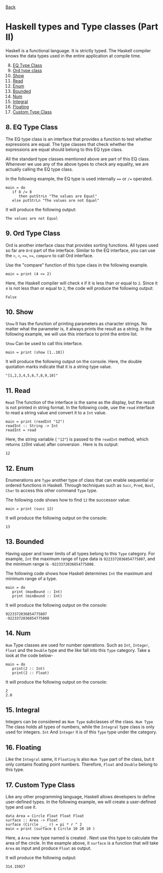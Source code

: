 [Back](README.md)
# Haskell types and Type classes (Part II)

Haskell is a functional language. It is strictly typed. The Haskell compiler knows the data types used in the entire application at compile time.

8. [EQ Type Class](#8-EQ-Type-Class)
9. [Ord type class](#9-Ord-Type-Class)
10. [Show](#10-Show)
11. [Read](#11-Read)
12. [Enum](#12-Enum)
13. [Bounded](#13-Bounded)
14. [Num](#14-Num)
15. [Integral](#15-Integral)
16. [Floating](#16-Floating)
17. [Custom Type Class](#17-Custom-Type-Class)

## 8. **EQ Type Class**

The EQ type class is an interface that provides a function to test whether expressions are equal. The type classes that check whether the expressions are equal should belong to this EQ type class.

All the standard type classes mentioned above are part of this EQ class. Whenever we use any of the above types to check any equality, we are actually calling the EQ type class.

In the following example, the EQ type is used internally `==` or `/=` operated.

```
main = do 
   if 8 /= 8 
      then putStrLn "The values are Equal" 
   else putStrLn "The values are not Equal"
```

It will produce the following output:

```
The values are not Equal
```

## 9. **Ord Type Class**

Ord is another interface class that provides sorting functions. All types used so far are `Ord` part of the interface. Similar to the EQ interface, you can use the `>`, `<`, `<=`, `>=`, `compare` to call Ord interface.

Use the "compare" function of this type class in the following example.

```
main = print (4 <= 2)
```

Here, the Haskell compiler will check `4` if it is less than or equal to `2`. Since it `4` is not less than or equal to `2`, the code will produce the following output:

```
False
```

## 10. **Show**

`Show` It has the function of printing parameters as character strings. No matter what the parameter is, it always prints the result as a string. In the following example, we will use this interface to print the entire list.

`Show` Can be used to call this interface.

```
main = print (show [1..10])
```

It will produce the following output on the console. Here, the double quotation marks indicate that it is a string type value.

```
"[1,2,3,4,5,6,7,8,9,10]"
```

## 11. **Read**

`Read` The function of the interface is the same as the display, but the result is not printed in string format. In the following code, use the `read` interface to read a string value and convert it to a `Int` value.

```
main = print (readInt "12") 
readInt :: String -> Int 
readInt = read
```

Here, the string variable ( `"12"`) is passed to the `readInt` method, which returns `12`(Int value) after conversion . Here is its output:

```
12
```

## 12. **Enum**

Enumerations are `Type` another type of class that can enable sequential or ordered functions in Haskell. Through techniques such as `Succ`, `Pred`, `Bool`, `Char` to access this other command `Type` type.

The following code shows how to find `12` the successor value:

```
main = print (succ 12)
```

It will produce the following output on the console:

```
13
```

## 13. **Bounded**

Having upper and lower limits of all types belong to this `Type` category. For example, `Int` the maximum range of type data is `9223372036854775807`, and the minimum range is `-9223372036854775808`.

The following code shows how Haskell determines `Int` the maximum and minimum range of a type.

```
main = do 
   print (maxBound :: Int) 
   print (minBound :: Int)
```

It will produce the following output on the console:

```
9223372036854775807
-9223372036854775808
```

## 14. **Num**

`Num` Type classes are used for number operations. Such as `Int`, `Integer`, `Float` and the `Double` type and the like fall into this `Type` category. Take a look at the code below-

```
main = do 
   print(2 :: Int)  
   print(2 :: Float)
```

It will produce the following output on the console:

```
2
2.0
```

## 15. **Integral**

Integers can be considered as `Num Type` subclasses of the class. `Num Type` The class holds all types of numbers, while the `Integral` type class is only used for integers. `Int` And `Integer` it is of this `Type` type under the category.

## 16. **Floating**

Like the `Integral` same, it `Floating` is also `Num Type` part of the class, but it only contains floating point numbers. Therefore, `Float` and `Double` belong to this type.

## 17. **Custom Type Class**

Like any other programming language, Haskell allows developers to define user-defined types. In the following example, we will create a user-defined type and use it.

```
data Area = Circle Float Float Float  
surface :: Area -> Float   
surface (Circle _ _ r) = pi * r ^ 2   
main = print (surface $ Circle 10 20 10 )
```

Here, a `Area` new type named is created . Next use this type to calculate the area of ​​the circle. In the example above, it `surface` is a function that will take `Area` as input and produce `Float` as output.

It will produce the following output:

```
314.15927
```